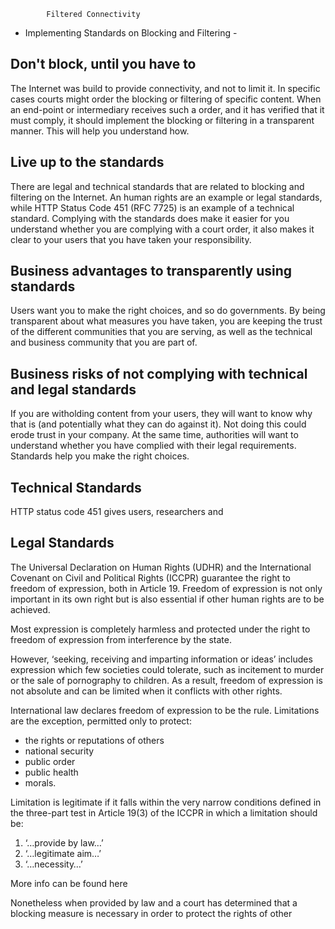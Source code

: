 			Filtered Connectivity
- Implementing Standards on Blocking and Filtering -
		
## Don't block, until you have to
The Internet was build to provide connectivity, and not to limit it. In specific cases courts might order the blocking or filtering of specific content. When an end-point or intermediary receives such a order, and it has verified that it must comply, it should implement the blocking or filtering in a transparent manner. This will help you understand how.

## Live up to the standards
There are legal and technical standards that are related to blocking and filtering on the Internet. An human rights are an example or legal standards, while HTTP Status Code 451 (RFC 7725) is an example of a technical standard. Complying with the standards does make it easier for you understand whether you are complying with a court order, it also makes it clear to your users that you have taken your responsibility.

## Business advantages to transparently using standards
Users want you to make the right choices, and so do governments. By being transparent about what measures you have taken, you are keeping the trust of the different communities that you are serving, as well as the technical and business community that you are part of.

## Business risks of not complying with technical and legal standards
If you are witholding content from your users, they will want to know why that is (and potentially what they can do against it). Not doing this could erode trust in your company. At the same time, authorities will want to understand whether you have complied with their legal requirements. Standards help you make the right choices.

## Technical Standards
HTTP status code 451 gives users, researchers and 



## Legal Standards
The Universal Declaration on Human Rights (UDHR) and the International Covenant on Civil and Political Rights (ICCPR) guarantee the right to freedom of expression, both in Article 19. Freedom of expression is not only important in its own right but is also essential if other human rights are to be achieved.

Most expression is completely harmless and protected under the right to freedom of expression from interference by the state.

However, ‘seeking, receiving and imparting information or ideas’ includes expression which few societies could tolerate, such as incitement to murder or the sale of pornography to children. As a result, freedom of expression is not absolute and can be limited when it conflicts with other rights.

International law declares freedom of expression to be the rule. Limitations are the exception, permitted only to protect:

- the rights or reputations of others
- national security
- public order
- public health
- morals.

Limitation is legitimate if it falls within the very narrow conditions defined in the three-part test in Article 19(3) of the ICCPR in which a limitation should be:
1. ‘…provide by law…’
2. ‘…legitimate aim…’
3. ‘…necessity…’

More info can be found here








Nonetheless when provided by law and a court has determined that a blocking measure is necessary in order to protect the rights of other
